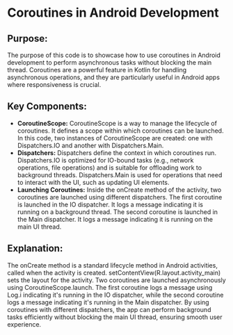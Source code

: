 <h1>Coroutines in Android Development</h1>
<h2>Purpose:</h2>
<p>The purpose of this code is to showcase how to use coroutines in Android development to perform asynchronous tasks without blocking the main thread. Coroutines are a powerful feature in Kotlin for handling asynchronous operations, and they are particularly useful in Android apps where responsiveness is crucial.</p>

<h2>Key Components:</h2>
<ul>
  <li><strong>CoroutineScope:</strong> CoroutineScope is a way to manage the lifecycle of coroutines. It defines a scope within which coroutines can be launched. In this code, two instances of CoroutineScope are created: one with Dispatchers.IO and another with Dispatchers.Main.</li>
  <li><strong>Dispatchers:</strong> Dispatchers define the context in which coroutines run. Dispatchers.IO is optimized for IO-bound tasks (e.g., network operations, file operations) and is suitable for offloading work to background threads. Dispatchers.Main is used for operations that need to interact with the UI, such as updating UI elements.</li>
  <li><strong>Launching Coroutines:</strong> Inside the onCreate method of the activity, two coroutines are launched using different dispatchers. The first coroutine is launched in the IO dispatcher. It logs a message indicating it is running on a background thread. The second coroutine is launched in the Main dispatcher. It logs a message indicating it is running on the main UI thread.</li>
</ul>

<h2>Explanation:</h2>
<p>The onCreate method is a standard lifecycle method in Android activities, called when the activity is created. setContentView(R.layout.activity_main) sets the layout for the activity. Two coroutines are launched asynchronously using CoroutineScope.launch. The first coroutine logs a message using Log.i indicating it's running in the IO dispatcher, while the second coroutine logs a message indicating it's running in the Main dispatcher. By using coroutines with different dispatchers, the app can perform background tasks efficiently without blocking the main UI thread, ensuring smooth user experience.</p>
